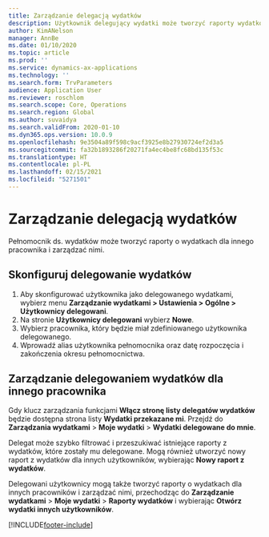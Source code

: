 ```yaml
---
title: Zarządzanie delegacją wydatków
description: Użytkownik delegujący wydatki może tworzyć raporty wydatków dla innego pracownika w organizacji i zarządzać nimi.
author: KimANelson
manager: AnnBe
ms.date: 01/10/2020
ms.topic: article
ms.prod: ''
ms.service: dynamics-ax-applications
ms.technology: ''
ms.search.form: TrvParameters
audience: Application User
ms.reviewer: roschlom
ms.search.scope: Core, Operations
ms.search.region: Global
ms.author: suvaidya
ms.search.validFrom: 2020-01-10
ms.dyn365.ops.version: 10.0.9
ms.openlocfilehash: 9e3504a89f598c9acf3925e8b27930724ef2d3a5
ms.sourcegitcommit: fa32b1893286f20271fa4ec4be8fc68bd135f53c
ms.translationtype: HT
ms.contentlocale: pl-PL
ms.lasthandoff: 02/15/2021
ms.locfileid: "5271501"
---
```

# <a name="manage-expense-delegation"></a>Zarządzanie delegacją wydatków

Pełnomocnik ds. wydatków może tworzyć raporty o wydatkach dla innego pracownika i zarządzać nimi.

## <a name="configure-expense-delegation"></a>Skonfiguruj delegowanie wydatków

1. Aby skonfigurować użytkownika jako delegowanego wydatkami, wybierz menu **Zarządzanie wydatkami > Ustawienia > Ogólne > Użytkownicy delegowani**.
2. Na stronie **Użytkownicy delegowani** wybierz **Nowe**.
3. Wybierz pracownika, który będzie miał zdefiniowanego użytkownika delegowanego. 
4. Wprowadź alias użytkownika pełnomocnika oraz datę rozpoczęcia i zakończenia okresu pełnomocnictwa.

## <a name="manage-expense-delegation-for-another-employee"></a>Zarządzanie delegowaniem wydatków dla innego pracownika

Gdy klucz zarządzania funkcjami **Włącz stronę listy delegatów wydatków** będzie dostępna strona listy **Wydatki przekazane mi**. Przejdź do **Zarządzania wydatkami** > **Moje wydatki** > **Wydatki delegowane do mnie**.

Delegat może szybko filtrować i przeszukiwać istniejące raporty z wydatków, które zostały mu delegowane. Mogą również utworzyć nowy raport z wydatków dla innych użytkowników, wybierając **Nowy raport z wydatków**.

Delegowani użytkownicy mogą także tworzyć raporty o wydatkach dla innych pracowników i zarządzać nimi, przechodząc do **Zarządzanie wydatkami** > **Moje wydatki** > **Raporty wydatków** i wybierając **Otwórz wydatki innych użytkowników**.


[!INCLUDE[footer-include](../includes/footer-banner.md)]